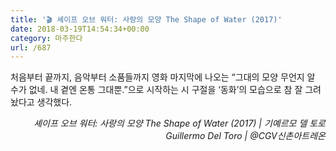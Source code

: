 ```yaml
---
title: '🎬 셰이프 오브 워터: 사랑의 모양 The Shape of Water (2017)'
date: 2018-03-19T14:54:34+00:00
category: 마주한다
url: /687
---
```


처음부터 끝까지, 음악부터 소품들까지 영화 마지막에 나오는 &#8220;그대의 모양 무언지 알 수가 없네. 내 곁엔 온통 그대뿐.&#8221;으로 시작하는 시 구절을 &#8216;동화&#8217;의 모습으로 참 잘 그려놨다고 생각했다.

<p style="text-align:right">
  <em>셰이프 오브 워터: 사랑의 모양 The Shape of Water (2017) | 기예르모 델 토로 Guillermo Del Toro</em><em>&nbsp;| @CGV신촌아트레온</em>
</p>